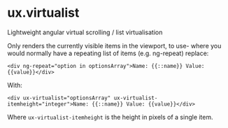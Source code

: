 # ux.virtualist
Lightweight angular virtual scrolling / list virtualisation

Only renders the currently visible items in the viewport, to use- where you would normally have a repeating list of items (e.g. ng-repeat) replace:


`<div ng-repeat="option in optionsArray">Name: {{::name}} Value: {{value}}</div>`

With:

`<div ux-virtualist="optionsArray" ux-virtualist-itemheight="integer">Name: {{::name}} Value: {{value}}</div>`


Where `ux-virtualist-itemheight` is the height in pixels of a single item.
